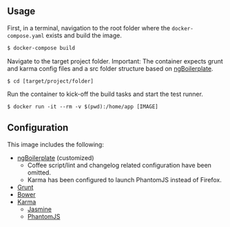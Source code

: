 ## Usage
First, in a terminal, navigation to the root folder where the `docker-compose.yaml` exists and build the image. 

```bash
$ docker-compose build
```

Navigate to the target project folder. Important: The container expects grunt and karma config files and a src folder structure based on [ngBoilerplate](https://github.com/ngbp/ngbp). 

```
$ cd [target/project/folder]
```

Run the container to kick-off the build tasks and start the test runner.

```
$ docker run -it --rm -v $(pwd):/home/app [IMAGE]
```

## Configuration
This image includes the following:
- [ngBoilerplate](https://github.com/ngbp/ngbp) (customized)
    - Coffee script/lint and changelog related configuration have been omitted.
    - Karma has been configured to launch PhantomJS instead of Firefox.
- [Grunt](http://gruntjs.com/)
- [Bower](https://bower.io/)
- [Karma](http://karma-runner.github.io/1.0/index.html)
    - [Jasmine](https://jasmine.github.io/)
    - [PhantomJS](http://phantomjs.org/)
